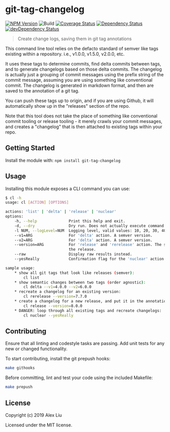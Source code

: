 # git-tag-changelog

[![NPM Version](https://img.shields.io/npm/v/git-tag-changelog.svg)](https://npmjs.org/package/git-tag-changelog)
![Build](https://github.com/DonutEspresso/git-tag-changelog/workflows/Node.js%20CI/badge.svg)
[![Coverage Status](https://coveralls.io/repos/github/DonutEspresso/git-tag-changelog/badge.svg?branch=main)](https://coveralls.io/github/DonutEspresso/git-tag-changelog?branch=main)
[![Dependency Status](https://david-dm.org/DonutEspresso/git-tag-changelog.svg)](https://david-dm.org/DonutEspresso/git-tag-changelog)
[![devDependency Status](https://david-dm.org/DonutEspresso/git-tag-changelog/dev-status.svg)](https://david-dm.org/DonutEspresso/git-tag-changelog#info=devDependencies)

> Create change logs, saving them in git tag annotations

This command line tool relies on the defacto standard of semver like tags
existing within a repository. i.e., v1.0.0, v1.5.0, v2.0.0, etc.

It uses these tags to determine commits, find delta commits between tags, and
to generate changelogs based on those delta commits. The changelog is actually
just a grouping of commit messages using the prefix string of the commit
message, assuming you are using something like conventional commit. The
changelog is generated in markdown format, and then are saved to the annotation
of a git tag.

You can push these tags up to origin, and if you are using Github, it will
automatically show up in the "releases" section of the repo.

Note that this tool does not take the place of something like conventional
commit tooling or release tooling - it merely crawls your commit messages, and
creates a "changelog" that is then attached to existing tags within your repo.

## Getting Started

Install the module with: `npm install git-tag-changelog`

## Usage

Installing this module exposes a CLI command you can use:

```sh
$ cl -h
usage: cl [ACTION] [OPTIONS]

actions: 'list' | 'delta' | 'release' | 'nuclear'
options:
    -h, --help              Print this help and exit.
    -d, --dry               Dry run. Does not actually execute command.
    -l NUM, --logLevel=NUM  Logging level, valid values: 10, 20, 30, 40, 50.
    --v1=ARG                For 'delta' action. A semver version.
    --v2=ARG                For 'delta' action. A semver version.
    --version=ARG           For 'release' and 'rerelease' action. The semver of
                            the release.
    --raw                   Display raw results instead.
    --yesReally             Confirmation flag for the 'nuclear' action.

sample usage:
    * show all git tags that look like releases (semver):
        cl list
    * show semantic changes between two tags (order agnostic):
        cl delta --v1=4.0.0 --v2=6.0.0
    * recreate a changelog for an existing version:
        cl rerelease --version=7.7.0
    * create a changelog for a new release, and put it in the annotation of a git tag:
        cl release --version=8.0.0
    * DANGER: loop through all existing tags and recreate changelogs:
        cl nuclear --yesReally
```

## Contributing

Ensure that all linting and codestyle tasks are passing. Add unit tests for any
new or changed functionality.

To start contributing, install the git prepush hooks:

```sh
make githooks
```

Before committing, lint and test your code using the included Makefile:
```sh
make prepush
```

## License

Copyright (c) 2019 Alex Liu

Licensed under the MIT license.
